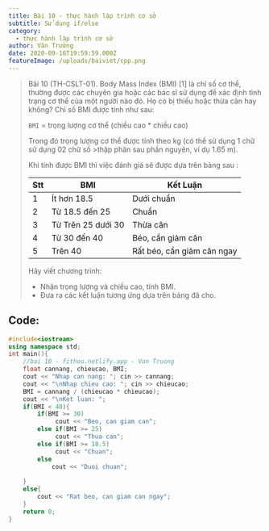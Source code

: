 ```yaml
---
title: Bài 10 - thực hành lập trình cơ sở
subtitle: Sử dụng if/else
category:
  - thực hành lập trình cơ sở
author: Văn Trường
date: 2020-09-16T19:59:59.000Z
featureImage: /uploads/baiviet/cpp.png
---
```


>Bài 10 (TH-CSLT-01). Body Mass Index (BMI) [1] là chỉ số cơ thể, thường được các chuyên gia hoặc các bác sĩ sử dụng để xác định tình trạng cơ thể của một người nào đó. Họ có bị thiếu hoặc thừa cân hay không? Chỉ số BMI được tính như sau:
>
>`BMI` = trọng lượng cơ thể (chiều cao \* chiều cao)
>
>Trong đó trọng lượng cơ thể được tính theo kg (có thể sử dụng 1 chữ sử dụng 02 chữ số >thập phân sau phần nguyên, ví dụ 1.65 m).
>
>Khi tính được BMI thì việc đánh giá sẽ được dựa trên bảng sau :
>
>| Stt | BMI | Kết Luận |
>| --- | --- | --- |
>| 1 | Ít hơn 18.5 | Dưới chuẩn |
>| 2 | Từ 18.5 đến 25 | Chuẩn |
>| 3 | Từ Trên 25 dưới 30 | Thừa cân |
>| 4 | Từ 30 đến 40 | Béo, cần giảm cân |
>| 5 | Trên 40 | Rất béo, cần giảm cân ngay |
>
>Hãy viết chương trình:
>- Nhận trọng lượng và chiều cao, tính BMI.
>- Đưa ra các kết luận tương ứng dựa trên bảng đã cho.

## Code:  

```c++
#include<iostream>
using namespace std;
int main(){
	//bai 10 - fithou.netlify.app - Van Truong
	float cannang, chieucao, BMI;
	cout << "Nhap can nang: "; cin >> cannang;
	cout << "\nNhap chieu cao: "; cin >> chieucao;
	BMI = cannang / (chieucao * chieucao);
	cout << "\nKet luan: ";
	if(BMI < 40){
	    if(BMI >= 30)
	         cout << "Beo, can giam can";
	    else if(BMI >= 25)
	         cout << "Thua can";
	    else if(BMI >= 18.5)
	         cout << "Chuan";
	    else
	    	cout << "Duoi chuan";
		
    }
	else{
		cout << "Rat beo, can giam can ngay";
	}
	return 0;
} 
```